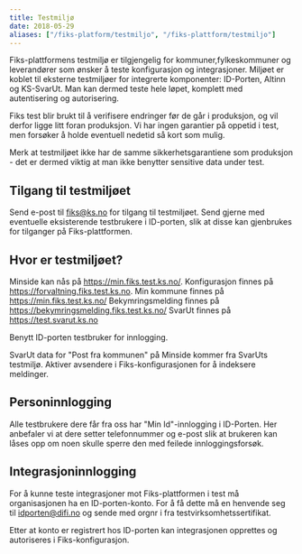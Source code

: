 ```yaml
---
title: Testmiljø
date: 2018-05-29
aliases: ["/fiks-platform/testmiljo", "/fiks-plattform/testmiljo"]
---
```


Fiks-plattformens testmiljø er tilgjengelig for kommuner,fylkeskommuner og leverandører som ønsker å teste konfigurasjon og integrasjoner. Miljøet er koblet til eksterne testmiljøer for integrerte komponenter: ID-Porten, Altinn og KS-SvarUt. Man kan dermed teste hele løpet, komplett med autentisering og autorisering. 

Fiks test blir brukt til å verifisere endringer før de går i produksjon, og vil derfor ligge litt foran produksjon. Vi har ingen garantier på oppetid i test, men forsøker å holde eventuell nedetid så kort som mulig.

Merk at testmiljøet ikke har de samme sikkerhetsgarantiene som produksjon - det er dermed viktig at man ikke benytter sensitive data under test. 

## Tilgang til testmiljøet
Send e-post til fiks@ks.no for tilgang til testmiljøet. Send gjerne med eventuelle eksisterende testbrukere i ID-porten, slik at disse kan gjenbrukes for tilganger på Fiks-plattformen.

## Hvor er testmiljøet?
Minside kan nås på https://min.fiks.test.ks.no/. 
Konfigurasjon finnes på https://forvaltning.fiks.test.ks.no. 
Min kommune finnes på https://min.fiks.test.ks.no/
Bekymringsmelding finnes på https://bekymringsmelding.fiks.test.ks.no/
SvarUt finnes på https://test.svarut.ks.no

Benytt ID-porten testbruker for innlogging. 

SvarUt data for "Post fra kommunen" på Minside kommer fra SvarUts testmiljø. Aktiver avsendere i Fiks-konfigurasjonen for å indeksere meldinger.

## Personinnlogging
Alle testbrukere dere får fra oss har "Min Id"-innlogging i ID-Porten. Her anbefaler vi at dere setter telefonnummer og e-post slik at brukeren kan låses opp om noen skulle sperre den med feilede innloggingsforsøk.

## Integrasjoninnlogging
For å kunne teste integrasjoner mot Fiks-plattformen i test må organisasjonen ha en ID-porten-konto. For å få dette må en henvende seg til idporten@difi.no og sende med orgnr i fra testvirksomhetssertifikat.

Etter at konto er registrert hos ID-porten kan integrasjonen opprettes og autoriseres i Fiks-konfigurasjon.